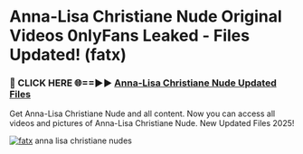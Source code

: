 # Anna-Lisa Christiane Nude Original Videos 0nlyFans Leaked - Files Updated! (fatx)

<h3>🔴 CLICK HERE 🌐==►► <a href="https://tinyurl.com/yrmya6cz" rel="nofollow">Anna-Lisa Christiane Nude Updated Files</a></h3>

Get Anna-Lisa Christiane Nude and all content. Now you can access all videos and pictures of Anna-Lisa Christiane Nude. New Updated Files 2025!

[![fatx](https://i.imgur.com/FMdXYCs.gif)](https://tinyurl.com/yrmya6cz)
anna lisa christiane nudes